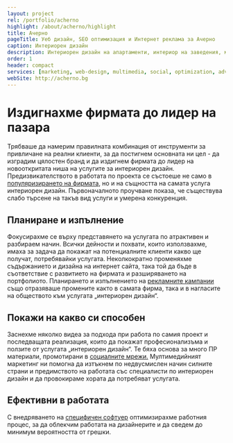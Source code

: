 ```yaml
---
layout: project
rel: /portfolio/acherno
highlight: /about/acherno/highlight
title: Ачерно
pageTitle: Уеб дизайн, SEO оптимизация и Интернет реклама за Ачерно
caption: Интериорен дизайн
description: Интериорен дизайн на апартаменти, интериор на заведения, магазини, хотели, офиси, ремонт и обзавеждане, производство на мебели по поръчка.
order: 1
header: compact
services: [marketing, web-design, multimedia, social, optimization, advertising, it, analysis]
webSite: http://acherno.bg
---
```

# Издигнахме фирмата до лидер на пазара
Трябваше да намерим правилната комбинация от инструменти за привличане на реални клиенти, за да постигнем основната ни цел - да изградим цялостен бранд и да издигнем фирмата до лидер на новооткритата ниша на услугите за интериорен дизайн.
Предизвикателството в работата по проекта се състоеше не само в [популяризирането на фирмата](./../бизнес-развитие/ачерно/онлайн-реклама.html), но и на същността на самата услуга интериорен дизайн. Първоначалното проучване показа, че съществува слабо търсене на такъв вид услуги и умерена конкуренция.

## Планиране и изпълнение
Фокусирахме се върху представянето на услугата по атрактивен и разбираем начин. Всички дейности и похвати, които използвахме, имаха за задача да покажат на потенциалните клиенти какво ще получат, потребявайки услугата.
Неколкократно променяхме съдържанието и дизайна на интернет сайта, така той да бъде в съответствие с развитието на фирмата и разширяването на портфолиото. Планирането и изпълнението на [рекламните кампании](./../бизнес-развитие/ачерно/онлайн-реклама.html) също отразяваше промените както в самата фирма, така и в нагласите на обществото към услугата „интериорен дизайн“.

## Покажи на какво си способен
Заснехме няколко видеа за подхода при работа по самия проект и последващата реализация, които да покажат професионализъма и ползите от услугата „интериорен дизайн“. Те бяха основа за много ПР материали, промотирани в [социалните мрежи.](./../бизнес-развитие/ачерно/социални-мрежи.html) Мултимедийният маркетинг ни помогна да изтъкнем по недвусмислен начин силните страни и предимството на работата със специалисти по интериорен дизайн и да провокираме хората да потребяват услугата. 

## Ефективни в работата
С внедряването на [специфичен софтуер](./../бизнес-развитие/ачерно/информационни-технологии.html) оптимизирахме работния процес, за да облекчим работата на дизайнерите и да сведем до минимум вероятността от грешки.